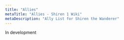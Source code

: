 ```yaml
---
title: "Allies"
metaTitle: "Allies - Shiren 1 Wiki"
metaDescription: "Ally List for Shiren the Wanderer"
---
```


In development
